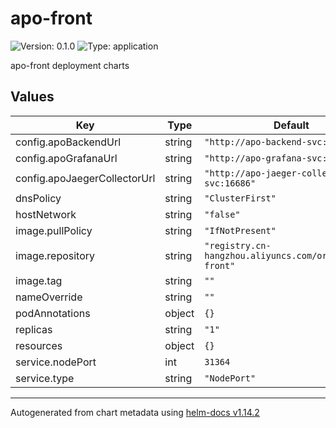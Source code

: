 # apo-front

![Version: 0.1.0](https://img.shields.io/badge/Version-0.1.0-informational?style=flat-square) ![Type: application](https://img.shields.io/badge/Type-application-informational?style=flat-square)

apo-front deployment charts

## Values

| Key | Type | Default | Description |
|-----|------|---------|-------------|
| config.apoBackendUrl | string | `"http://apo-backend-svc:8080"` |  |
| config.apoGrafanaUrl | string | `"http://apo-grafana-svc:80"` |  |
| config.apoJaegerCollectorUrl | string | `"http://apo-jaeger-collector-svc:16686"` |  |
| dnsPolicy | string | `"ClusterFirst"` |  |
| hostNetwork | string | `"false"` |  |
| image.pullPolicy | string | `"IfNotPresent"` |  |
| image.repository | string | `"registry.cn-hangzhou.aliyuncs.com/originx/apo-front"` |  |
| image.tag | string | `""` |  |
| nameOverride | string | `""` |  |
| podAnnotations | object | `{}` |  |
| replicas | string | `"1"` |  |
| resources | object | `{}` |  |
| service.nodePort | int | `31364` |  |
| service.type | string | `"NodePort"` |  |

----------------------------------------------
Autogenerated from chart metadata using [helm-docs v1.14.2](https://github.com/norwoodj/helm-docs/releases/v1.14.2)

